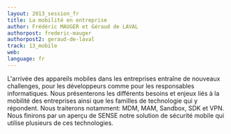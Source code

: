```yaml
---
layout: 2013_session_fr
title: La mobilité en entreprise
author: Frédéric MAUGER et Géraud de LAVAL
authorpost: frederic-mauger
authorpost2: geraud-de-laval
track: 13_mobile
web: 
language: fr
---
```


L'arrivée des appareils mobiles dans les entreprises entraîne de nouveaux challenges, pour les développeurs comme pour les responsables informatiques. Nous présenterons les différents besoins et enjeux liés à la mobilité des entreprises ainsi que les familles de technologie qui y répondent. Nous traiterons notamment: MDM, MAM, Sandbox, SDK et VPN. Nous finirons par un aperçu de SENSE notre solution de sécurité mobile qui utilise plusieurs de ces technologies.